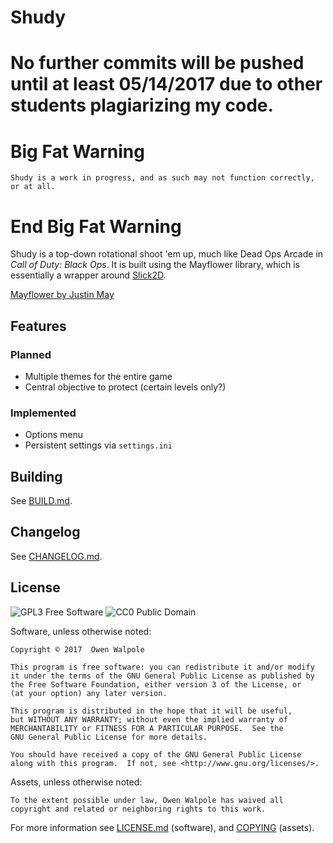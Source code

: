 # Shudy

# No further commits will be pushed until at least 05/14/2017 due to other students plagiarizing my code.

# Big Fat Warning

    Shudy is a work in progress, and as such may not function correctly, or at all.

# End Big Fat Warning

Shudy is a top-down rotational shoot 'em up, much like Dead Ops Arcade in *Call of Duty: Black Ops*. It is built using the Mayflower library, which is essentially a wrapper around [Slick2D](http://slick.ninjacave.com/).

[Mayflower by Justin May](http://mrmaycs.com/)

## Features

### Planned

- Multiple themes for the entire game
- Central objective to protect (certain levels only?)

### Implemented

- Options menu
- Persistent settings via `settings.ini`

## Building

See [BUILD.md](BUILD.md).

## Changelog

See [CHANGELOG.md](CHANGELOG.md).

## License

![GPL3 Free Software](https://www.gnu.org/graphics/gplv3-127x51.png)
![CC0 Public Domain](http://i.creativecommons.org/p/zero/1.0/88x31.png)

Software, unless otherwise noted:

```
Copyright © 2017  Owen Walpole

This program is free software: you can redistribute it and/or modify
it under the terms of the GNU General Public License as published by
the Free Software Foundation, either version 3 of the License, or
(at your option) any later version.

This program is distributed in the hope that it will be useful,
but WITHOUT ANY WARRANTY; without even the implied warranty of
MERCHANTABILITY or FITNESS FOR A PARTICULAR PURPOSE.  See the
GNU General Public License for more details.

You should have received a copy of the GNU General Public License
along with this program.  If not, see <http://www.gnu.org/licenses/>.
```

Assets, unless otherwise noted:

```
To the extent possible under law, Owen Walpole has waived all copyright and related or neighboring rights to this work.
```

For more information see [LICENSE.md](LICENSE.md) (software), and [COPYING](assets/COPYING) (assets).
